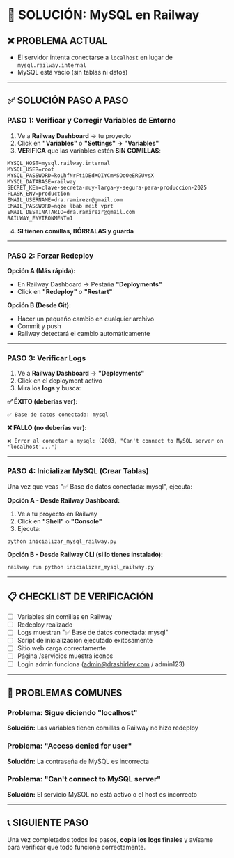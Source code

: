 # 🔧 SOLUCIÓN: MySQL en Railway

## ❌ PROBLEMA ACTUAL
- El servidor intenta conectarse a `localhost` en lugar de `mysql.railway.internal`
- MySQL está vacío (sin tablas ni datos)

---

## ✅ SOLUCIÓN PASO A PASO

### **PASO 1: Verificar y Corregir Variables de Entorno**

1. Ve a **Railway Dashboard** → tu proyecto
2. Click en **"Variables"** o **"Settings" → "Variables"**
3. **VERIFICA** que las variables estén **SIN COMILLAS**:

```
MYSQL_HOST=mysql.railway.internal
MYSQL_USER=root
MYSQL_PASSWORD=koLhfNrFtiDBdXOIYCmMSOoOeERGUvsX
MYSQL_DATABASE=railway
SECRET_KEY=clave-secreta-muy-larga-y-segura-para-produccion-2025
FLASK_ENV=production
EMAIL_USERNAME=dra.ramirezr@gmail.com
EMAIL_PASSWORD=nqze lbab meit vprt
EMAIL_DESTINATARIO=dra.ramirezr@gmail.com
RAILWAY_ENVIRONMENT=1
```

4. **SI tienen comillas, BÓRRALAS y guarda**

---

### **PASO 2: Forzar Redeploy**

**Opción A (Más rápida):**
- En Railway Dashboard → Pestaña **"Deployments"**
- Click en **"Redeploy"** o **"Restart"**

**Opción B (Desde Git):**
- Hacer un pequeño cambio en cualquier archivo
- Commit y push
- Railway detectará el cambio automáticamente

---

### **PASO 3: Verificar Logs**

1. Ve a **Railway Dashboard** → **"Deployments"**
2. Click en el deployment activo
3. Mira los **logs** y busca:

**✅ ÉXITO (deberías ver):**
```
✅ Base de datos conectada: mysql
```

**❌ FALLO (no deberías ver):**
```
❌ Error al conectar a mysql: (2003, "Can't connect to MySQL server on 'localhost'...")
```

---

### **PASO 4: Inicializar MySQL (Crear Tablas)**

Una vez que veas "✅ Base de datos conectada: mysql", ejecuta:

**Opción A - Desde Railway Dashboard:**
1. Ve a tu proyecto en Railway
2. Click en **"Shell"** o **"Console"**
3. Ejecuta:
```bash
python inicializar_mysql_railway.py
```

**Opción B - Desde Railway CLI (si lo tienes instalado):**
```bash
railway run python inicializar_mysql_railway.py
```

---

## 📋 CHECKLIST DE VERIFICACIÓN

- [ ] Variables sin comillas en Railway
- [ ] Redeploy realizado
- [ ] Logs muestran "✅ Base de datos conectada: mysql"
- [ ] Script de inicialización ejecutado exitosamente
- [ ] Sitio web carga correctamente
- [ ] Página /servicios muestra iconos
- [ ] Login admin funciona (admin@drashirley.com / admin123)

---

## 🚨 PROBLEMAS COMUNES

### Problema: Sigue diciendo "localhost"
**Solución:** Las variables tienen comillas o Railway no hizo redeploy

### Problema: "Access denied for user"
**Solución:** La contraseña de MySQL es incorrecta

### Problema: "Can't connect to MySQL server"
**Solución:** El servicio MySQL no está activo o el host es incorrecto

---

## 📞 SIGUIENTE PASO

Una vez completados todos los pasos, **copia los logs finales** y avísame para verificar que todo funcione correctamente.











